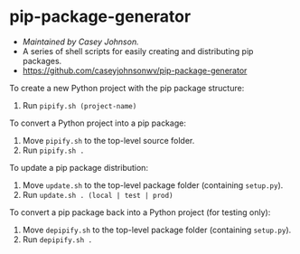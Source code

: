 # pip-package-generator

- _Maintained by Casey Johnson._
- A series of shell scripts for easily creating and distributing pip packages.
- https://github.com/caseyjohnsonwv/pip-package-generator


To create a new Python project with the pip package structure:
1. Run `pipify.sh (project-name)`

To convert a Python project into a pip package:
1. Move `pipify.sh` to the top-level source folder.
2. Run `pipify.sh .`

To update a pip package distribution:
1. Move `update.sh` to the top-level package folder (containing `setup.py`).
2. Run `update.sh . (local | test | prod)`

To convert a pip package back into a Python project (for testing only):
1. Move `depipify.sh` to the top-level package folder (containing `setup.py`).
2. Run `depipify.sh .`
